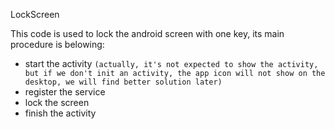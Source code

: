 
LockScreen

This code is used to lock the android screen with one key, its main procedure is belowing:

 * start the activity `(actually, it's not expected to show the activity, but if we don't init an activity, the app icon will not show on the desktop, we will find better solution later)`
 * register the service 
 * lock the screen
 * finish the activity
 
